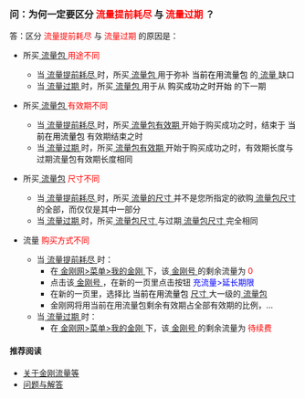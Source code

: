 ### 问：为何一定要区分<font color="Red"> 流量提前耗尽 </font>与<font color="Red"> 流量过期 </font>？
答：区分<font color="Red"> 流量提前耗尽 </font>与<font color="Red"> 流量过期 </font>的原因是：

- 所买[ 流量包 ](https://a2zitpro.github.io/web/流量包)<font color="Red"> 用途不同 </font>
  - 当[ 流量提前耗尽 ](https://a2zitpro.github.io/web/流量提前耗尽)时，所买[ 流量包 ](https://a2zitpro.github.io/web/流量包)用于弥补<font color="Black"> 当前在用流量包 </font>的[ 流量 ](https://a2zitpro.github.io/web/流量)缺口
  - 当[ 流量过期 ](https://a2zitpro.github.io/web/流量过期)时，所买[ 流量包 ](https://a2zitpro.github.io/web/流量包)用于从<font color="Black"> 购买成功之时开始 </font>的下一期
- 所买[ 流量包 ](https://a2zitpro.github.io/web/流量包)<font color="Red"> 有效期不同 </font>
  - 当[ 流量提前耗尽 ](https://a2zitpro.github.io/web/流量提前耗尽)时，所买[ 流量包有效期 ](https://a2zitpro.github.io/web/流量包有效期)开始于购买成功之时，结束于<font color="Black"> 当前在用流量包 </font>有效期结束之时
  - 当[ 流量过期 ](https://a2zitpro.github.io/web/流量过期)时，所买[ 流量包有效期 ](https://a2zitpro.github.io/web/流量包有效期)开始于购买成功之时，有效期长度与过期流量包有效期长度相同
- 所买[ 流量包](https://a2zitpro.github.io/web/流量包)<font color="Red"> 尺寸不同 </font>
  - 当[ 流量提前耗尽 ](https://a2zitpro.github.io/web/流量提前耗尽)时，所买[ 流量的尺寸 ](https://a2zitpro.github.io/web/)并不是您所指定的欲购[ 流量包尺寸 ](https://a2zitpro.github.io/web/流量包尺寸)的全部，而仅仅是其中一部分
  - 当[ 流量过期 ](https://a2zitpro.github.io/web/流量过期)时，所买[ 流量包尺寸 ](https://a2zitpro.github.io/web/流量包尺寸)与过期[ 流量包尺寸 ](https://a2zitpro.github.io/web/流量包尺寸)完全相同

- 流量 <font color="Red"> 购买方式不同 </font>
  - 当[ 流量提前耗尽 ](https://a2zitpro.github.io/web/流量提前耗尽)时：
    - 在[ 金刚网>菜单>我的金刚 ]()下，该[ 金刚号 ](https://a2zitpro.github.io/web/金刚号)的剩余流量为<font color="Red"> 0 </font>
    - 点击该[ 金刚号 ](https://a2zitpro.github.io/web/金刚号)，在新的一页里点击按钮<font color="Blue"> 充流量>延长期限 </font>
    - 在新的一页里，选择比<font color="Black"> 当前在用流量包 </font>[ 尺寸 ](https://a2zitpro.github.io/web/流量包尺寸)大一级的[ 流量包 ](https://a2zitpro.github.io/web/流量包)
    - 金刚网将用当前在用流量包剩余有效期占全部有效期的比例，...
  - 当[ 流量过期 ](https://a2zitpro.github.io/web/流量过期)时：
    - 在[ 金刚网>菜单>我的金刚 ]()下，该[ 金刚号 ](https://a2zitpro.github.io/web/金刚号)的剩余流量为<font color="Red"> 待续费 </font>

#### 推荐阅读
- [关于金刚流量等](https://a2zitpro.github.io/web/列表-流量及相关问题)
- [问题与解答](https://a2zitpro.github.io/web/列表-问题与解答)

